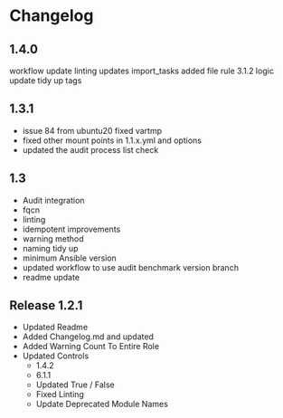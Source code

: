 # Changelog

## 1.4.0

workflow update
linting updates
import_tasks added file
rule 3.1.2 logic update
tidy up tags

## 1.3.1

- issue 84 from ubuntu20 fixed vartmp
- fixed other mount points in 1.1.x.yml and options
- updated the audit process list check

## 1.3

- Audit integration
- fqcn
- linting
- idempotent improvements
- warning method
- naming tidy up
- minimum Ansible version
- updated workflow to use audit benchmark version branch
- readme update

## Release 1.2.1

- Updated Readme
- Added Changelog.md and updated
- Added Warning Count To Entire Role
- Updated Controls
  - 1.4.2
  - 6.1.1
  - Updated True / False
  - Fixed Linting
  - Update Deprecated Module Names
